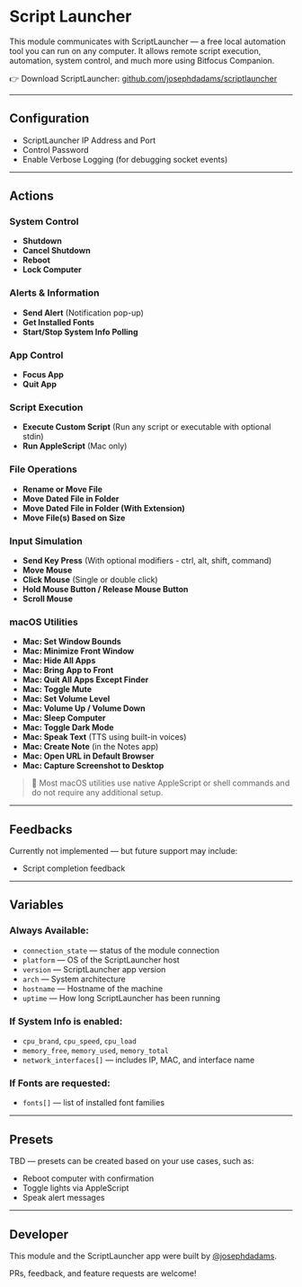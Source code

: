 # Script Launcher

This module communicates with ScriptLauncher — a free local automation tool you can run on any computer. It allows remote script execution, automation, system control, and much more using Bitfocus Companion.

👉 Download ScriptLauncher: [github.com/josephdadams/scriptlauncher](http://github.com/josephdadams/scriptlauncher)

---

## Configuration

- ScriptLauncher IP Address and Port
- Control Password
- Enable Verbose Logging (for debugging socket events)

---

## Actions

### System Control

- **Shutdown**
- **Cancel Shutdown**
- **Reboot**
- **Lock Computer**

### Alerts & Information

- **Send Alert** (Notification pop-up)
- **Get Installed Fonts**
- **Start/Stop System Info Polling**

### App Control

- **Focus App**
- **Quit App**

### Script Execution

- **Execute Custom Script** (Run any script or executable with optional stdin)
- **Run AppleScript** (Mac only)

### File Operations

- **Rename or Move File**
- **Move Dated File in Folder**
- **Move Dated File in Folder (With Extension)**
- **Move File(s) Based on Size**

### Input Simulation

- **Send Key Press** (With optional modifiers - ctrl, alt, shift, command)
- **Move Mouse**
- **Click Mouse** (Single or double click)
- **Hold Mouse Button / Release Mouse Button**
- **Scroll Mouse**

### macOS Utilities

- **Mac: Set Window Bounds**
- **Mac: Minimize Front Window**
- **Mac: Hide All Apps**
- **Mac: Bring App to Front**
- **Mac: Quit All Apps Except Finder**
- **Mac: Toggle Mute**
- **Mac: Set Volume Level**
- **Mac: Volume Up / Volume Down**
- **Mac: Sleep Computer**
- **Mac: Toggle Dark Mode**
- **Mac: Speak Text** (TTS using built-in voices)
- **Mac: Create Note** (in the Notes app)
- **Mac: Open URL in Default Browser**
- **Mac: Capture Screenshot to Desktop**

> 🧠 Most macOS utilities use native AppleScript or shell commands and do not require any additional setup.

---

## Feedbacks

Currently not implemented — but future support may include:

- Script completion feedback

---

## Variables

### Always Available:

- `connection_state` — status of the module connection
- `platform` — OS of the ScriptLauncher host
- `version` — ScriptLauncher app version
- `arch` — System architecture
- `hostname` — Hostname of the machine
- `uptime` — How long ScriptLauncher has been running

### If System Info is enabled:

- `cpu_brand`, `cpu_speed`, `cpu_load`
- `memory_free`, `memory_used`, `memory_total`
- `network_interfaces[]` — includes IP, MAC, and interface name

### If Fonts are requested:

- `fonts[]` — list of installed font families

---

## Presets

TBD — presets can be created based on your use cases, such as:

- Reboot computer with confirmation
- Toggle lights via AppleScript
- Speak alert messages

---

## Developer

This module and the ScriptLauncher app were built by [@josephdadams](https://github.com/josephdadams).

PRs, feedback, and feature requests are welcome!
